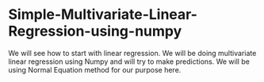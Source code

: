 # Simple-Multivariate-Linear-Regression-using-numpy
We will see how to start with linear regression. We will be doing multivariate linear regression using Numpy and will try to make predictions. We will be using Normal Equation method for our purpose here.
